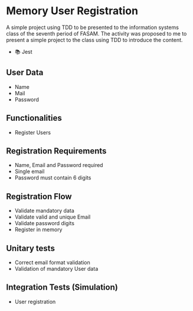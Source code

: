 # Memory User Registration
A simple project using TDD to be presented to the information systems class of the seventh period of FASAM.
The activity was proposed to me to present a simple project to the class using TDD to introduce the content.

- 📚 Jest

## User Data
- Name
- Mail
- Password

## Functionalities
- Register Users

## Registration Requirements
- Name, Email and Password required
- Single email
- Password must contain 6 digits

## Registration Flow
- Validate mandatory data
- Validate valid and unique Email
- Validate password digits
- Register in memory

## Unitary tests
- Correct email format validation
- Validation of mandatory User data

## Integration Tests (Simulation)
- User registration
